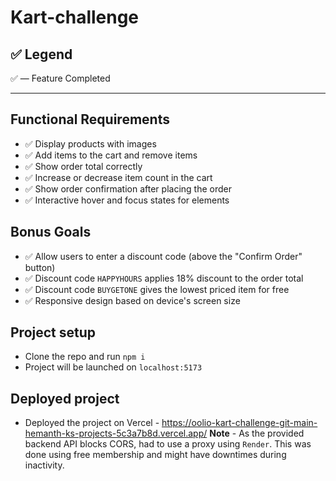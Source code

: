 # Kart-challenge

## ✅ Legend  
✅ — Feature Completed

---

## Functional Requirements

- ✅ Display products with images  
- ✅ Add items to the cart and remove items  
- ✅ Show order total correctly  
- ✅ Increase or decrease item count in the cart  
- ✅ Show order confirmation after placing the order  
- ✅ Interactive hover and focus states for elements  

## Bonus Goals

- ✅ Allow users to enter a discount code (above the "Confirm Order" button)  
- ✅ Discount code `HAPPYHOURS` applies 18% discount to the order total  
- ✅ Discount code `BUYGETONE` gives the lowest priced item for free  
- ✅ Responsive design based on device's screen size  

## Project setup
- Clone the repo and run `npm i` 
- Project will be launched on `localhost:5173`

## Deployed project 
- Deployed the project on Vercel - https://oolio-kart-challenge-git-main-hemanth-ks-projects-5c3a7b8d.vercel.app/
**Note** - As the provided backend API blocks CORS, had to use a proxy using `Render`. This was done using free membership and might have downtimes during inactivity. 